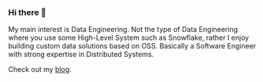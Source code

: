 ### Hi there 👋

My main interest is Data Engineering. Not the type of Data Engineering where you use some High-Level System such as Snowflake, rather I enjoy building custom data solutions based on OSS. Basically a Software Engineer with strong expertise in Distributed Systems.

Check out my [blog](https://blog.hutan.it).
